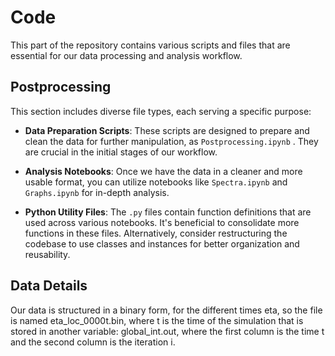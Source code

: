 # Code

This part of the repository contains various scripts and files that are essential for our data processing and analysis workflow.

## Postprocessing

This section includes diverse file types, each serving a specific purpose:

- **Data Preparation Scripts**: These scripts are designed to prepare and clean the data for further manipulation, as `Postprocessing.ipynb` . They are crucial in the initial stages of our workflow.

- **Analysis Notebooks**: Once we have the data in a cleaner and more usable format, you can utilize notebooks like `Spectra.ipynb` and `Graphs.ipynb` for in-depth analysis.

- **Python Utility Files**: The `.py` files contain function definitions that are used across various notebooks. It's beneficial to consolidate more functions in these files. Alternatively, consider restructuring the codebase to use classes and instances for better organization and reusability.


## Data Details


Our data is structured in a binary form, for the different times eta, so the file is named eta_loc_0000t.bin, where t is the time of the simulation that is stored in another variable: global_int.out, where the first column is the time t and the second column is the iteration i.